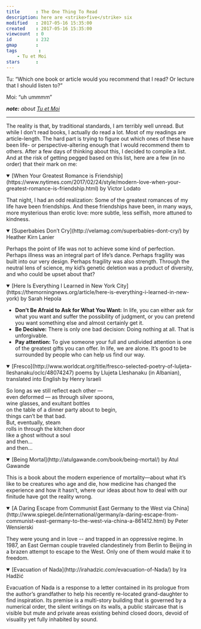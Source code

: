```yaml
---
title      : The One Thing To Read
description: here are <strike>five</strike> six
modified   : 2017-05-16 15:35:00
created    : 2017-05-16 15:35:00
viewcount  : 0
id         : 232
gmap       : 
tags        :
    - Tu et Moi
stars      : 
---
```


Tu: “Which one book or article would you recommend that I read? Or lecture that I should listen to?”

Moi: “uh ummmm”

***note:** about [Tu et Moi](Ce-que-tu-demandes)*

----

The reality is that, by traditional standards, I am terribly well unread. But while I don’t read books, I actually do read a lot. Most of my readings are article-length. The hard part is trying to figure out which ones of these have been life- or perspective-altering enough that I would recommend them to others. After a few days of thinking about this, I decided to compile a list. And at the risk of getting pegged based on this list, here are a few (in no order) that their mark on  me:

<details open>
<summary id="GreatestRomance">
    [When Your Greatest Romance is Friendship](https://www.nytimes.com/2017/02/24/style/modern-love-when-your-greatest-romance-is-friendship.html) by Victor Lodato
</summary>

<p class="quote">That night, I had an odd realization: Some of the greatest romances of my life have been friendships. And these friendships have been, in many ways, more mysterious than erotic love: more subtle, less selfish, more attuned to kindness.</p>
</details>

<details open>
<summary id="Superbabies">
    [Superbabies Don’t Cry](http://velamag.com/superbabies-dont-cry/) by Heather Kirn Lanier
</summary>

<p class="quote">Perhaps the point of life was not to achieve some kind of perfection. Perhaps illness was an integral part of life’s dance. Perhaps fragility was built into our very design. Perhaps fragility was also strength. Through the neutral lens of science, my kid’s genetic deletion was a product of diversity, and who could be upset about that?</p>
</details>

<details open>
<summary id="EverythingNewYorkCity">
[Here Is Everything I Learned in New York City](https://themorningnews.org/article/here-is-everything-i-learned-in-new-york) by Sarah Hepola</summary>

<ul class="quote">
<li><b>Don’t Be Afraid to Ask for What You Want:</b> In life, you can either ask for what you want and suffer the possibility of judgment, or you can pretend you want something else and almost certainly get it.</li>
<li><b>Be Decisive:</b> There is only one bad decision: Doing nothing at all. That is unforgivable.</li>
<li><b>Pay attention:</b> To give someone your full and undivided attention is one of the greatest gifts you can offer. In life, we are alone. It’s good to be surrounded by people who can help us find our way.</li>
</ul>
</details>

<details open>
<summary id="Fresco">
    [Fresco](http://www.worldcat.org/title/fresco-selected-poetry-of-luljeta-lleshanaku/oclc/48074247) poems by Llujeta Lleshanaku (in Albanian), translated into English by Henry Israeli
</summary>

<p class="quote">
So long as we still reflect each other —<br>
even deformed — as through silver spoons,<br>
wine glasses, and exultant bottles<br>
on the table of a dinner party about to begin,<br>
things can’t be that bad.<br>
But, eventually, steam<br>
rolls in through the kitchen door<br>
like a ghost without a soul<br>
and then…<br>
and then…
</p>
</details>

<details open>
<summary id="BeingMortal">
    [Being Mortal](http://atulgawande.com/book/being-mortal/) by Atul Gawande
</summary>

<p class="quote">This is a book about the modern experience of mortality—about what it’s like to be creatures who age and die, how medicine has changed the experience and how it hasn’t, where our ideas about how to deal with our finitude have got the reality wrong.</p>
</details>

<details open>
<summary id="ADaringEscape">
    [A Daring Escape from Communist East Germany to the West via China](http://www.spiegel.de/international/germany/a-daring-escape-from-communist-east-germany-to-the-west-via-china-a-861412.html) by Peter Wensierski
</summary>

<p class="quote">They were young and in love -- and trapped in an oppressive regime. In 1987, an East German couple traveled clandestinely from Berlin to Beijing in a brazen attempt to escape to the West. Only one of them would make it to freedom.</p>
</details>

<details open>
<summary id="EvacuationOfNada">
    [Evacuation of Nada](http://irahadzic.com/evacuation-of-Nada/) by Ira Hadžić
</summary>

<p class="quote">Evacuation of Nada is a response to a letter contained in its prologue from the author’s grandfather to help his recently re-located grand-daughter to find inspiration. Its premise is a multi-story building that is governed by a numerical order, the silent writings on its walls, a public staircase that is visible but mute and private areas existing behind closed doors, devoid of visuality yet fully inhabited by sound.</p>
</details>